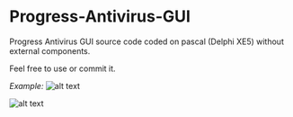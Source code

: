 # Progress-Antivirus-GUI
Progress Antivirus GUI source code coded on pascal (Delphi XE5) without external components.

Feel free to use or commit it.

_Example:_
![alt text](https://github.com/progressionnetwork/Progress-Antivirus-GUI/blob/master/11-GUI.png)

![alt text](https://github.com/progressionnetwork/Progress-Antivirus-GUI/blob/master/12-Wallet.png)
